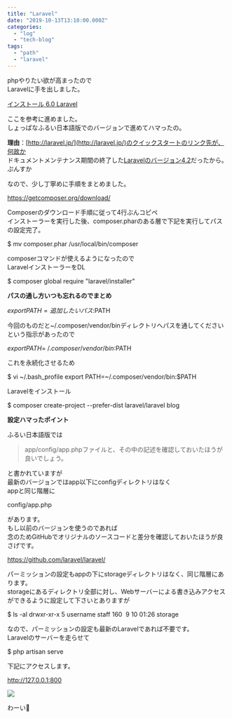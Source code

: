 ```yaml
---
title: "Laravel"
date: "2019-10-13T13:10:00.000Z"
categories: 
  - "log"
  - "tech-blog"
tags: 
  - "path"
  - "laravel"
---
```


phpやりたい欲が高まったので  
Laravelに手を出しました。

[インストール 6.0 Laravel](https://readouble.com/laravel/6.0/ja/installation.html)

ここを参考に進めました。  
しょっぱなふるい日本語版でのバージョンで進めてハマったの。

  
**理由**：[http://laravel.jp/](http://laravel.jp/)のクイックスタートのリンク先が、何故か  
ドキュメントメンテナンス期間の終了した[Laravelのバージョン4.2](https://readouble.com/laravel/4.2/ja/quick.html)だったから。ぷんすか

なので、少し丁寧めに手順をまとめました。

https://getcomposer.org/download/

Composerのダウンロード手順に従って4行ぶんコピペ  
インストーラーを実行した後、composer.pharのある層で下記を実行してパスの設定完了。

$ mv composer.phar /usr/local/bin/composer

composerコマンドが使えるようになったので  
LaravelインストーラーをDL

$ composer global require "laravel/installer"

  
**パスの通し方いつも忘れるのでまとめ**

$ export PATH=追加したいパス:$PATH

今回のものだと~/.composer/vendor/binディレクトリへパスを通してくださいという指示があったので

$ export PATH=~/.composer/vendor/bin:$PATH

これを永続化させるため

$ vi ~/.bash\_profile 
export PATH=~/.composer/vendor/bin:$PATH

Laravelをインストール

$ composer create-project --prefer-dist laravel/laravel blog

  
**設定ハマったポイント**

ふるい日本語版では

> app/config/app.phpファイルと、その中の記述を確認しておいたほうが良いでしょう。

と書かれていますが  
最新のバージョンではapp以下にconfigディレクトリはなく  
appと同じ階層に

config/app.php

があります。  
もし以前のバージョンを使うのであれば  
念のためGitHubでオリジナルのソースコードと差分を確認しておいたほうが良さげです。

https://github.com/laravel/laravel/

パーミッションの設定もappの下にstorageディレクトリはなく、同じ階層にあります。  
storageにあるディレクトリ全部に対し、Webサーバーによる書き込みアクセスができるように設定して下さいとありますが

$ ls -al 
drwxr-xr-x 5 username staff 160  9 10 01:26 storage

なので、パーミッションの設定も最新のLaravelであれば不要です。  
Laravelのサーバーを走らせて

$ php artisan serve

下記にアクセスします。

http://127.0.0.1:800

![](http://wp.suwa3.me/wp-content/uploads/2019/10/image-1.png?w=1024)

わーい👏

